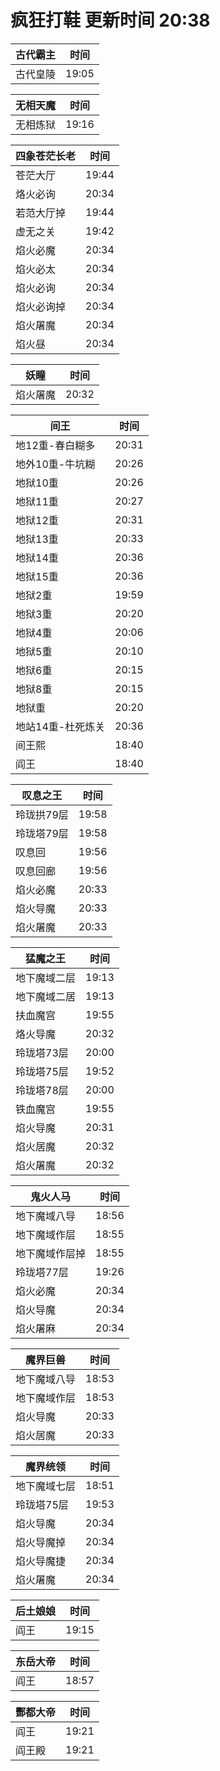 # 疯狂打鞋 更新时间 20:38

| 古代霸主   | 时间    |
|--------|-------|
| 古代皇陵 | 19:05 |

| 无相天魔   | 时间    |
|--------|-------|
| 无相炼狱 | 19:16 |

| 四象苍茫长老   | 时间    |
|--------|-------|
| 苍茫大厅 | 19:44 |
| 烙火必询 | 20:34 |
| 若范大厅掉 | 19:44 |
| 虚无之关 | 19:42 |
| 焰火必魔 | 20:34 |
| 焰火必太 | 20:34 |
| 焰火必询 | 20:34 |
| 焰火必询掉 | 20:34 |
| 焰火屠魔 | 20:34 |
| 焰火昼 | 20:34 |

| 妖瞳   | 时间    |
|--------|-------|
| 焰火屠魔 | 20:32 |

| 间王   | 时间    |
|--------|-------|
| 地12重-春白糊多 | 20:31 |
| 地外10重-牛坑糊 | 20:26 |
| 地狱10重 | 20:26 |
| 地狱11重 | 20:27 |
| 地狱12重 | 20:31 |
| 地狱13重 | 20:33 |
| 地狱14重 | 20:36 |
| 地狱15重 | 20:36 |
| 地狱2重 | 19:59 |
| 地狱3重 | 20:20 |
| 地狱4重 | 20:06 |
| 地狱5重 | 20:10 |
| 地狱6重 | 20:15 |
| 地狱8重 | 20:15 |
| 地狱重 | 20:20 |
| 地站14重-杜死炼关 | 20:36 |
| 间王熙 | 18:40 |
| 阎王 | 18:40 |

| 叹息之王   | 时间    |
|--------|-------|
| 玲珑拱79层 | 19:58 |
| 玲珑塔79层 | 19:58 |
| 叹息回 | 19:56 |
| 叹息回廊 | 19:56 |
| 焰火必魔 | 20:33 |
| 焰火导魔 | 20:33 |
| 焰火屠魔 | 20:33 |

| 猛魔之王   | 时间    |
|--------|-------|
| 地下魔域二层 | 19:13 |
| 地下魔域二居 | 19:13 |
| 扶血魔宫 | 19:55 |
| 烙火导魔 | 20:32 |
| 玲珑塔73层 | 20:00 |
| 玲珑塔75层 | 19:52 |
| 玲珑塔78层 | 20:00 |
| 铁血魔宫 | 19:55 |
| 焰火导魔 | 20:31 |
| 焰火居魔 | 20:32 |
| 焰火屠魔 | 20:32 |

| 鬼火人马   | 时间    |
|--------|-------|
| 地下魔域八导 | 18:56 |
| 地下魔域作层 | 18:55 |
| 地下魔域作层掉 | 18:55 |
| 玲珑塔77层 | 19:26 |
| 焰火必魔 | 20:34 |
| 焰火导魔 | 20:34 |
| 焰火屠麻 | 20:34 |

| 魔界巨兽   | 时间    |
|--------|-------|
| 地下魔域八导 | 18:53 |
| 地下魔域作层 | 18:53 |
| 焰火导魔 | 20:33 |
| 焰火居魔 | 20:33 |

| 魔界统领   | 时间    |
|--------|-------|
| 地下魔域七层 | 18:51 |
| 玲珑塔75层 | 19:53 |
| 焰火导魔 | 20:34 |
| 焰火导魔掉 | 20:34 |
| 焰火导魔捷 | 20:34 |
| 焰火屠魔 | 20:34 |

| 后土娘娘   | 时间    |
|--------|-------|
| 阎王 | 19:15 |

| 东岳大帝   | 时间    |
|--------|-------|
| 阎王 | 18:57 |

| 酆都大帝   | 时间    |
|--------|-------|
| 阎王 | 19:21 |
| 阎王殿 | 19:21 |